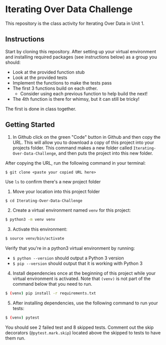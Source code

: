 # Iterating Over Data Challenge
This repository is the class activity for Iterating Over Data in Unit 1.

## Instructions
Start by cloning this repository. After setting up your virtual environment and installing required packages (see instructions below) as a group you should: 
- Look at the provided function stub
- Look at the provided tests
- Implement the functions to make the tests pass
- The first 3 functions build on each other.
    - Consider using each previous function to help build the next!
- The 4th function is there for whimsy, but it can still be tricky!

The first is done in class together.

## Getting Started
1. In Github click on the green "Code" button in Github and then copy the URL. This will allow you to download a copy of this project into your projects folder. This command makes a new folder called `Iterating-Over-Data-Challenge`, and then puts the project into this new folder. 

After copying the URL, run the following command in your terminal:

```
$ git clone <paste your copied URL here>
```

Use `ls` to confirm there's a new project folder

1. Move your location into this project folder

```bash
$ cd Iterating-Over-Data-Challenge
```

2. Create a virtual environment named `venv` for this project:

```bash
$ python3 -m venv venv
```

3. Activate this environment:

```bash
$ source venv/bin/activate
```

Verify that you're in a python3 virtual environment by running:

- `$ python --version` should output a Python 3 version
- `$ pip --version` should output that it is working with Python 3

4. Install dependencies once at the beginning of this project while your virtual environment is activated. Note that `(venv)` is not part of the command below that you need to run.

```bash
$ (venv) pip install -r requirements.txt
```

5. After installing dependencies, use the following command to run your tests:
   
```bash
$ (venv) pytest
```

You should see 2 failed test and 8 skipped tests. Comment out the skip decorators (`@pytest.mark.skip`) located above the skipped to tests to have them run. 
